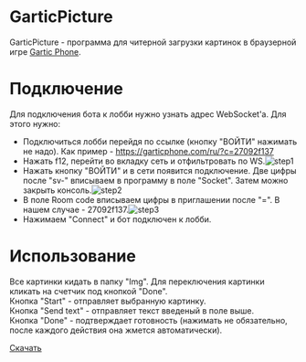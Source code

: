 # GarticPicture
GarticPicture - программа для читерной загрузки картинок в браузерной игре [Gartic Phone](https://garticphone.com).
# Подключение
Для подключения бота к лобби нужно узнать адрес WebSocket'а. Для этого нужно:
* Подключиться лобби перейдя по ссылке (кнопку "ВОЙТИ" нажимать не надо). Как пример - https://garticphone.com/ru/?c=27092f137
* Нажать f12, перейти во вкладку сеть и отфильтровать по WS.![step1](https://user-images.githubusercontent.com/88092386/127359675-6d04c93e-a45b-46eb-a921-b8db60c93a41.jpg)
* Нажать кнопку "ВОЙТИ" и в сети появится подключение. Две цифры после "sv-" вписываем в программу в поле "Socket". Затем можно закрыть консоль.![step2](https://user-images.githubusercontent.com/88092386/127360025-a8dd4bf4-4069-4467-b454-f3b700c6e4d8.jpg)
* В поле Room code вписываем цифры в приглашении после "=". В нашем случае - 27092f137.![step3](https://user-images.githubusercontent.com/88092386/127362093-b74f528c-fbe2-4a29-9e89-eab04cb13e30.jpg)
* Нажимаем "Connect" и бот подключен к лобби.
# Использование
Все картинки кидать в папку "Img". Для переключения картинки кликать на счетчик под кнопкой "Done".  
Кнопка "Start" - отправляет выбранную картинку.  
Кнопка "Send text" - отправляет текст введеный в поле выше.  
Кнопка "Done" - подтверждает готовность (нажимать не обязательно, после каждого действия она жмется автоматически).

[Скачать](https://github.com/Megum13/GarticPicture/releases/download/v1.1/GarticPicture.rar)
